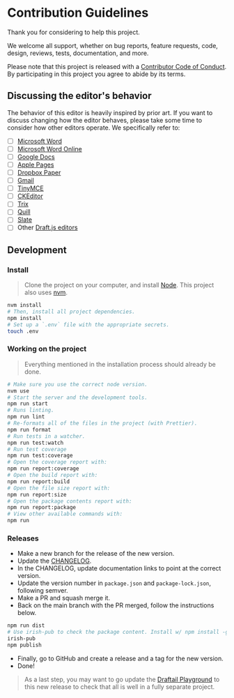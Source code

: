 # Contribution Guidelines

Thank you for considering to help this project.

We welcome all support, whether on bug reports, feature requests, code, design, reviews, tests, documentation, and more.

Please note that this project is released with a [Contributor Code of Conduct](/docs/CODE_OF_CONDUCT.md). By participating in this project you agree to abide by its terms.

## Discussing the editor's behavior

The behavior of this editor is heavily inspired by prior art. If you want to discuss changing how the editor behaves, please take some time to consider how other editors operate. We specifically refer to:

- [ ] [Microsoft Word](https://products.office.com/en/word)
- [ ] [Microsoft Word Online](https://office.live.com/start/Word.aspx)
- [ ] [Google Docs](https://docs.google.com/)
- [ ] [Apple Pages](https://www.apple.com/lae/pages/)
- [ ] [Dropbox Paper](https://www.dropbox.com/paper)
- [ ] [Gmail](https://www.google.com/gmail/)
- [ ] [TinyMCE](https://www.tinymce.com/)
- [ ] [CKEditor](https://ckeditor.com)
- [ ] [Trix](https://trix-editor.org)
- [ ] [Quill](https://quilljs.com/)
- [ ] [Slate](http://slatejs.org/)
- [ ] Other [Draft.js editors](https://github.com/nikgraf/awesome-draft-js)

## Development

### Install

> Clone the project on your computer, and install [Node](https://nodejs.org). This project also uses [nvm](https://github.com/creationix/nvm).

```sh
nvm install
# Then, install all project dependencies.
npm install
# Set up a `.env` file with the appropriate secrets.
touch .env
```

### Working on the project

> Everything mentioned in the installation process should already be done.

```sh
# Make sure you use the correct node version.
nvm use
# Start the server and the development tools.
npm run start
# Runs linting.
npm run lint
# Re-formats all of the files in the project (with Prettier).
npm run format
# Run tests in a watcher.
npm run test:watch
# Run test coverage
npm run test:coverage
# Open the coverage report with:
npm run report:coverage
# Open the build report with:
npm run report:build
# Open the file size report with:
npm run report:size
# Open the package contents report with:
npm run report:package
# View other available commands with:
npm run
```

### Releases

- Make a new branch for the release of the new version.
- Update the [CHANGELOG](CHANGELOG.md).
- In the CHANGELOG, update documentation links to point at the correct version.
- Update the version number in `package.json` and `package-lock.json`, following semver.
- Make a PR and squash merge it.
- Back on the main branch with the PR merged, follow the instructions below.

```sh
npm run dist
# Use irish-pub to check the package content. Install w/ npm install -g first.
irish-pub
npm publish
```

- Finally, go to GitHub and create a release and a tag for the new version.
- Done!

> As a last step, you may want to go update the [Draftail Playground](https://github.com/thibaudcolas/draftail-playground) to this new release to check that all is well in a fully separate project.
